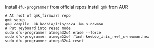 Install `dfu-programmer` from official repos
Install `qmk` from AUR

```shell
# At root of qmk_firmware repo
qmk setup
qmk compile -kb keebio/iris/rev4 -km s-newman
# Put keyboard into reset mode
sudo dfu-programmer atmega32u4 erase --force
sudo dfu-programmer atmega32u4 flash keebio_iris_rev4_s-newman.hex 
sudo dfu-programmer atmega32u4 reset
```